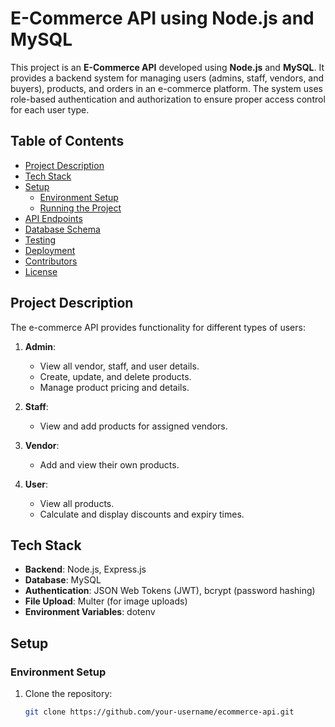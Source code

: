 # E-Commerce API using Node.js and MySQL

This project is an **E-Commerce API** developed using **Node.js** and **MySQL**. It provides a backend system for managing users (admins, staff, vendors, and buyers), products, and orders in an e-commerce platform. The system uses role-based authentication and authorization to ensure proper access control for each user type.

## Table of Contents

- [Project Description](#project-description)
- [Tech Stack](#tech-stack)
- [Setup](#setup)
  - [Environment Setup](#environment-setup)
  - [Running the Project](#running-the-project)
- [API Endpoints](#api-endpoints)
- [Database Schema](#database-schema)
- [Testing](#testing)
- [Deployment](#deployment)
- [Contributors](#contributors)
- [License](#license)

## Project Description

The e-commerce API provides functionality for different types of users:

1. **Admin**:
   - View all vendor, staff, and user details.
   - Create, update, and delete products.
   - Manage product pricing and details.

2. **Staff**:
   - View and add products for assigned vendors.

3. **Vendor**:
   - Add and view their own products.

4. **User**:
   - View all products.
   - Calculate and display discounts and expiry times.

## Tech Stack

- **Backend**: Node.js, Express.js
- **Database**: MySQL
- **Authentication**: JSON Web Tokens (JWT), bcrypt (password hashing)
- **File Upload**: Multer (for image uploads)
- **Environment Variables**: dotenv

## Setup

### Environment Setup

1. Clone the repository:
   ```bash
   git clone https://github.com/your-username/ecommerce-api.git
